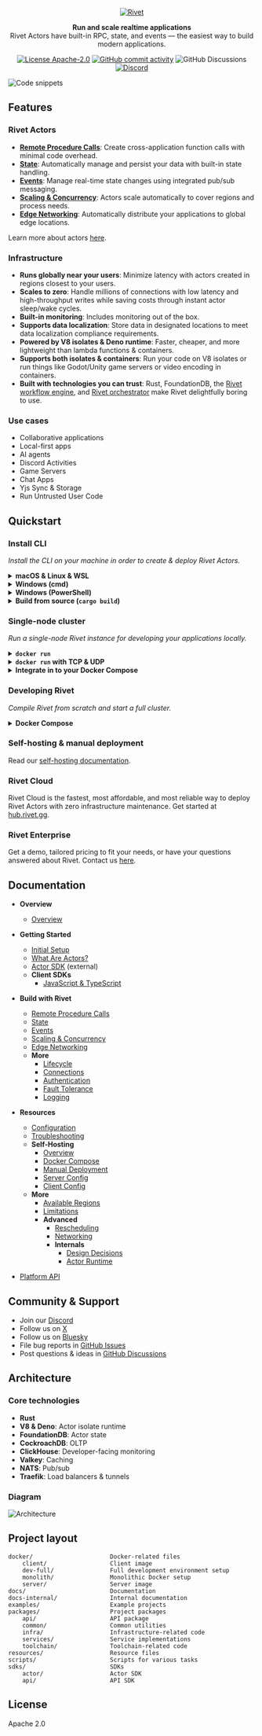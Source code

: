 <p align="center">
  <a href="https://rivet.gg">
    <picture>
      <source media="(prefers-color-scheme: dark)" srcset="./.github/media/icon-text-white.svg" alt="Rivet">
      <img src="./.github/media/icon-text-black.svg" alt="Rivet">
    </picture>
  </a>
</p>


<p align="center">
  <p align="center"><b>Run and scale realtime applications</b><br/>Rivet Actors have built-in RPC, state, and events — the easiest way to build modern applications.</p>
</p>

<p align="center">
  <a href="/docs/philosophy/LICENSING.md"><img alt="License Apache-2.0" src="https://img.shields.io/github/license/rivet-gg/rivet?style=flat-square"></a>
  <a href="https://github.com/rivet-gg/rivet/graphs/commit-activity"><img alt="GitHub commit activity" src="https://img.shields.io/github/commit-activity/m/rivet-gg/rivet?style=flat-square"/></a>
  <img alt="GitHub Discussions" src="https://img.shields.io/github/discussions/rivet-gg/rivet?style=flat-square">
  <a href="https://rivet.gg/discord"><img alt="Discord" src="https://img.shields.io/discord/822914074136018994?style=flat-square&label=discord"/></a>
</p>

![Code snippets](./.github/media/code.png)

## Features

### Rivet Actors

- [**Remote Procedure Calls**](https://rivet.gg/docs/rpc): Create cross-application function calls with minimal code overhead.
- [**State**](https://rivet.gg/docs/state): Automatically manage and persist your data with built-in state handling.
- [**Events**](https://rivet.gg/docs/events): Manage real-time state changes using integrated pub/sub messaging.
- [**Scaling & Concurrency**](https://rivet.gg/docs/scaling): Actors scale automatically to cover regions and process needs.
- [**Edge Networking**](https://rivet.gg/docs/edge): Automatically distribute your applications to global edge locations.

Learn more about actors [here](https://rivet.gg/docs/actors).

### Infrastructure

- **Runs globally near your users**: Minimize latency with actors created in regions closest to your users.
- **Scales to zero**: Handle millions of connections with low latency and high-throughput writes while saving costs through instant actor sleep/wake cycles.
- **Built-in monitoring**: Includes monitoring out of the box.
- **Supports data localization**: Store data in designated locations to meet data localization compliance requirements.
- **Powered by V8 isolates & Deno runtime**: Faster, cheaper, and more lightweight than lambda functions & containers.
- **Supports both isolates & containers**: Run your code on V8 isolates or run things like Godot/Unity game servers or video encoding in containers.
- **Built with technologies you can trust**: Rust, FoundationDB, the [Rivet workflow engine](docs-internal/libraries/workflow/OVERVIEW.md), and [Rivet orchestrator](packages/services/pegboard/) make Rivet  delightfully boring to use.

### Use cases

- Collaborative applications
- Local-first apps
- AI agents
- Discord Activities
- Game Servers
- Chat Apps
- Yjs Sync & Storage
- Run Untrusted User Code

## Quickstart

### Install CLI

_Install the CLI on your machine in order to create & deploy Rivet Actors._

<details>
<summary><b>macOS & Linux & WSL</b></summary>

```sh
curl -fsSL https://releases.rivet.gg/rivet/latest/install.sh | sh
```

Next, follow the [setup guide](https://rivet.gg/docs/setup).

</details>

<details>
<summary><b>Windows (cmd)</b></summary>

**Install latest version**

```ps1
powershell -Command "iwr https://releases.rivet.gg/rivet/latest/install.ps1 -useb | iex"
```

Next, follow the [setup guide](https://rivet.gg/docs/setup).

</details>

<details>
<summary><b>Windows (PowerShell)</b></summary>

```
iwr https://releases.rivet.gg/rivet/latest/install.ps1 -useb | iex
```

Next, follow the [setup guide](https://rivet.gg/docs/setup).

</details>

<details>
<summary><b>Build from source (<code>cargo build</code>)</b></summary>

```sh
git clone https://github.com/rivet-gg/rivet
cargo build --bin rivet
```

The executable will be available at _target/debug/rivet_.

Next, follow the [setup guide](https://rivet.gg/docs/setup).

</details>

### Single-node cluster

_Run a single-node Rivet instance for developing your applications locally._

<details>
<summary><b><code>docker run</code></b></summary>

Start a Rivet cluster:

```sh
docker run --name rivet -v "$(pwd)/rivet-data:/data" -p 8080:8080 -p 9000:9000 -p 7080:7080 -p 7443:7443 --platform linux/amd64 rivetgg/rivet
```

Next, follow the [setup guide](https://rivet.gg/docs/setup).

</details>

<details>
<summary><b><code>docker run</code> with TCP & UDP</b></summary>

Start a Rivet cluster with TCP & UDP enabled:

```sh
docker run --name rivet -v "$(pwd)/rivet-data:/data" -p 8080:8080 -p 9000:9000 -p 7080:7080 -p 7443:7443 -p 7500-7599:7500-7599 -p 7600-7699:7600-7699 --platform linux/amd64 rivetgg/rivet
```

Next, follow the [setup guide](https://rivet.gg/docs/setup).

</details>

<details>
<summary><b>Integrate in to your Docker Compose</b></summary>

Integrate in to an your existing project's Docker Compose with:

```yaml
services:
  rivet:
    image: rivetgg/rivet
    platform: linux/amd64
    volumes:
      - rivet-data:/data
    ports:
      - "8080:8080"
      - "9000:9000"
      - "7080:7080"
      - "7443:7443"
      # Optional: Rivet Guard TCP & UDP
      - "7500-7599:7500-7599"
      # Optional: Host networking TCP & UDP
      - "7600-7699:7600-7699"

volumes:
  rivet-data:
```

Next, follow the [setup guide](https://rivet.gg/docs/setup).

</details>

### Developing Rivet

_Compile Rivet from scratch and start a full cluster._

<details>
<summary><b>Docker Compose</b></summary>

Build & start the cluster with:

```yaml
docker compose -f docker/dev-full/docker-compose.yml up -d
```

Then visit http://localhost:8080 in your browser.

</details>

### Self-hosting & manual deployment

Read our [self-hosting documentation](https://rivet.gg/docs/self-hosting).

### Rivet Cloud

Rivet Cloud is the fastest, most affordable, and most reliable way to deploy Rivet Actors with zero infrastructure maintenance. Get started at [hub.rivet.gg](https://hub.rivet.gg).

### Rivet Enterprise

Get a demo, tailored pricing to fit your needs, or have your questions answered about Rivet. Contact us [here](https://rivet.gg/sales).

## Documentation

- **Overview**
  - [Overview](https://rivet.gg/docs)

- **Getting Started**
  - [Initial Setup](https://rivet.gg/docs/setup)
  - [What Are Actors?](https://rivet.gg/docs/actors)
  - [Actor SDK](https://jsr.io/@rivet-gg/actor/doc) (external)
  - **Client SDKs**
    - [JavaScript & TypeScript](https://rivet.gg/docs/client/javascript)

- **Build with Rivet**
  - [Remote Procedure Calls](https://rivet.gg/docs/rpc)
  - [State](https://rivet.gg/docs/state)
  - [Events](https://rivet.gg/docs/events)
  - [Scaling & Concurrency](https://rivet.gg/docs/scaling)
  - [Edge Networking](https://rivet.gg/docs/edge)
  - **More**
    - [Lifecycle](https://rivet.gg/docs/lifecycle)
    - [Connections](https://rivet.gg/docs/connections)
    - [Authentication](https://rivet.gg/docs/authentication)
    - [Fault Tolerance](https://rivet.gg/docs/fault-tolerance)
    - [Logging](https://rivet.gg/docs/logging)

- **Resources**
  - [Configuration](https://rivet.gg/docs/config)
  - [Troubleshooting](https://rivet.gg/docs/troubleshooting)
  - **Self-Hosting**
    - [Overview](https://rivet.gg/docs/self-hosting)
    - [Docker Compose](https://rivet.gg/docs/self-hosting/docker-compose)
    - [Manual Deployment](https://rivet.gg/docs/self-hosting/manual-deployment)
    - [Server Config](https://rivet.gg/docs/self-hosting/server-config)
    - [Client Config](https://rivet.gg/docs/self-hosting/client-config)
  - **More**
    - [Available Regions](https://rivet.gg/docs/regions)
    - [Limitations](https://rivet.gg/docs/limitations)
    - **Advanced**
      - [Rescheduling](https://rivet.gg/docs/rescheduling)
      - [Networking](https://rivet.gg/docs/networking)
      - **Internals**
        - [Design Decisions](https://rivet.gg/docs/internals/design-decisions)
        - [Actor Runtime](https://rivet.gg/docs/internals/runtime)
- [Platform API](https://rivet.gg/docs/api)

## Community & Support

- Join our [Discord](https://rivet.gg/discord)
- Follow us on [X](https://x.com/rivet_gg)
- Follow us on [Bluesky](https://bsky.app/profile/rivet-gg.bsky.social)
- File bug reports in [GitHub Issues](https://github.com/rivet-gg/rivet/issues)
- Post questions & ideas in [GitHub Discussions](https://github.com/orgs/rivet-gg/discussions)

## Architecture

### Core technologies

- **Rust**
- **V8 & Deno**: Actor isolate runtime
- **FoundationDB**: Actor state
- **CockroachDB**: OLTP
- **ClickHouse**: Developer-facing monitoring
- **Valkey**: Caching
- **NATS**: Pub/sub
- **Traefik**: Load balancers & tunnels

### Diagram

![Architecture](./.github/media/architecture.png)

## Project layout

```
docker/                      Docker-related files
    client/                  Client image
    dev-full/                Full development environment setup
    monolith/                Monolithic Docker setup
    server/                  Server image
docs/                        Documentation
docs-internal/               Internal documentation
examples/                    Example projects
packages/                    Project packages
    api/                     API package
    common/                  Common utilities
    infra/                   Infrastructure-related code
    services/                Service implementations
    toolchain/               Toolchain-related code
resources/                   Resource files
scripts/                     Scripts for various tasks
sdks/                        SDKs
    actor/                   Actor SDK
    api/                     API SDK
```

## License

Apache 2.0
